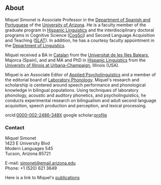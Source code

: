 ## About

Miquel Simonet is Associate Professor in the [Department of Spanish and Portuguese](https://spanish.arizona.edu/) of the [University of Arizona](https://www.arizona.edu/). He is a faculty member of the graduate program in [Hispanic Linguistics](https://spanish.arizona.edu/undergrad/hispanic-linguistics) and the interdisciplinary doctoral programs in Cognitive Science ([CogSci](https://www.cogsci.arizona.edu/content/welcome-cognitive-science)) and Second Language Acquisition and Teaching ([SLAT](https://slat.arizona.edu/)). In addition, he has a courtesy faculty appointment in the [Department of Linguistics](https://linguistics.arizona.edu/).

Miquel received a BA in [Catalan](http://www.uib.cat/lauib/estructura/Departaments/dfc/) from the [Universitat de les Illes Balears](http://www.uib.eu/), Majorca (Spain), and and MA and PhD in [Hispanic Linguistics](https://spanport.illinois.edu/research/hispanic-linguistics) from the [University of Illinois at Urbana-Champaign](https://illinois.edu/), Illinois (USA).

Miquel is an Associate Editor of [Applied Psycholinguistics](https://www.cambridge.org/core/journals/applied-psycholinguistics) and a member of the editorial board of [Laboratory Phonology](https://www.journal-labphon.org/).
Miquel's research and scholarship is centered around speech performance and phonological knowledge in bilingual populations. Using techniques of laboratory phonology, acoustic and auditory phonetics, and psycholinguistics, he conducts experimental research on bilingualism and adult second language acquisition, speech production and perception, and lexical processing.

orcid:[0000-002-2486-348X](https://orcid.org/0000-0002-2486-348X)
google scholar:[profile](https://scholar.google.com/citations?user=GnYMTI8AAAAJ&hl=en)

### Contact
Miquel Simonet<br/>1423 E University Blvd<br/>Modern Languages 545<br/>Tucson, Arizona 85721

E-mail: simonet@email.arizona.edu<br/>Phone: +1 (520) 621 3649

Here is a link to Miquel's [publications](publications.md)

